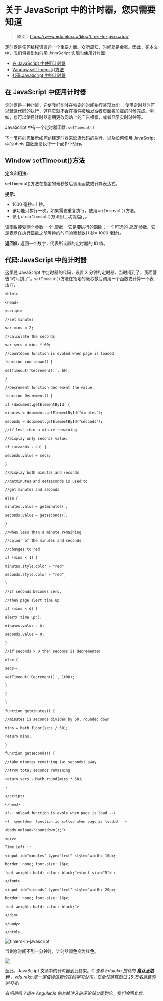 # 关于 JavaScript 中的计时器，您只需要知道

> 原文：<https://www.edureka.co/blog/timer-in-javascript/>

定时器是任何编程语言的一个重要方面。众所周知，时间就是金钱。因此，在本文中，我们将看到如何用 JavaScript 实现和使用计时器:

*   [在 JavaScript 中使用计时器](#working)
*   [Window setTimeout()方法](#window)
*   [代码:JavaScript 中的计时器](#code)

## **在 JavaScript 中使用计时器**

定时器是一种功能，它使我们能够在特定的时间执行某项功能。 使用定时器你可以延迟代码的执行，这样它就不会在事件被触发或者页面被加载的时候完成。例如，您可以使用计时器定期更改网站上的广告横幅，或者显示实时时钟等。

JavaScript 中有一个定时器函数: `setTimeout()`

下一节将向您展示如何创建定时器来延迟代码的执行，以及如何使用 JavaScript 中的 theis 函数重复执行一个或多个动作。

## **Window setTimeout()方法**

**定义和用法:**

setTimeout()方法在指定的毫秒数后调用函数或计算表达式。

**提示:**

*   1000 毫秒= 1 秒。
*   该功能只执行一次。如果需要重复执行，使用`setInterval()`方法。
*   使用`clearTimeout()`方法阻止功能运行。

该函数接受两个参数:一个 *函数* ，它是要执行的函数；一个可选的 *延迟* 参数，它是表示在执行函数之前等待的时间的毫秒数(1 秒= 1000 毫秒)。

**返回值:** 返回一个数字，代表所设置的定时器的 ID 值。

## **代码:JavaScript 中的计时器**

这里是 JavaScript 中定时器的代码，设置 2 分钟的定时器，当时间到了，页面警告“时间到了”。`setTimeout()`方法在指定的毫秒数后调用一个函数或计算一个表达式。

`<html> `

`<head> `

`<script> `

`//set minutes `

`var mins = 2; `

`//calculate the seconds `

`var secs = mins * 60; `

`//countdown function is evoked when page is loaded `

`function countdown() { `

`setTimeout('Decrement()', 60); `

`} `

`//Decrement function decrement the value. `

`function Decrement() { `

`if (document.getElementById) { `

`minutes = document.getElementById("minutes"); `

`seconds = document.getElementById("seconds"); `

`//if less than a minute remaining `

`//Display only seconds value. `

`if (seconds < 59) { `

`seconds.value = secs; `

`} `

`//Display both minutes and seconds `

`//getminutes and getseconds is used to `

`//get minutes and seconds `

`else { `

`minutes.value = getminutes(); `

`seconds.value = getseconds(); `

`} `

`//when less than a minute remaining `

`//colour of the minutes and seconds `

`//changes to red `

`if (mins < 1) { `

`minutes.style.color = "red"; `

`seconds.style.color = "red"; `

`} `

`//if seconds becomes zero, `

`//then page alert time up `

`if (mins < 0) { `

`alert('time up'); `

`minutes.value = 0; `

`seconds.value = 0; `

`} `

`//if seconds > 0 then seconds is decremented `

`else { `

`secs--; `

`setTimeout('Decrement()', 1000); `

`} `

`} `

`} `

`function getminutes() { `

`//minutes is seconds divided by 60, rounded down `

`mins = Math.floor(secs / 60); `

`return mins; `

`} `

`function getseconds() { `

`//take minutes remaining (as seconds) away `

`//from total seconds remaining `

`return secs - Math.round(mins * 60); `

`} `

`</script> `

`</head> `

`<!-- onload function is evoke when page is load --> `

`<!--countdown function is called when page is loaded --> `

`<body onload="countdown();"> `

`<div> `

`Time Left :: `

`<input id="minutes" type="text" style="width: 10px; `

`border: none; font-size: 16px; `

`font-weight: bold; color: black;"><font size="5"> : `

`</font> `

`<input id="seconds" type="text" style="width: 20px; `

`border: none; font-size: 16px; `

`font-weight: bold; color: black;"> `

`</div> `

`</body> `

`</html> `

![timers-in-javascript](img/29511ef43bbf76f82d8a9cde602e9fdc.png)

当剩余时间不到一分钟时，计时器颜色变为红色。

![](img/c9ed8630ef46c144dcb3e23447d05dd4.png)

至此，JavaScript 文章中的计时器到此结束。C *查看 Edureka 提供的 [**角认证培训**](https://www.edureka.co/angular-training)* *，edu reka 是一家值得信赖的在线学习公司，在全球拥有超过 25 万名满意的学习者。*

*有问题吗？请在 AngularJs 的依赖注入的评论部分提到它，我们会回复您。*